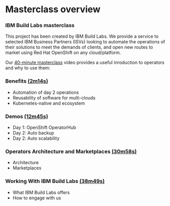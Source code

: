 # Masterclass overview

### IBM Build Labs masterclass

This project has been created by IBM Build Labs.  We provide a service to selected IBM Business Partners (ISVs) looking to automate the operations of their solutions to meet the demands of clients, and open new routes to market using Red Hat OpenShift on any cloud/platform.

Our [40-minute masterclass](https://www.youtube.com/watch?v=D6njEyXPieg) video provides a useful inroduction to operators and why to use them:

### Benefits [(2m14s)](https://youtu.be/D6njEyXPieg?t=134)
* Automation of day 2 operations
* Reusability of software for multi-clouds
* Kubernetes-native and ecosystem

### Demos [(12m45s)](https://www.youtube.com/watch?v=D6njEyXPieg&t=12m45s)
* Day 1: OpenShift OperatorHub
* Day 2: Auto backup
* Day 2: Auto scalability

### Operators Architecture and Marketplaces [(30m58s)](https://youtu.be/D6njEyXPieg?t=1858)
* Architecture
* Marketplaces

### Working With IBM Build Labs [(38m49s)](https://youtu.be/D6njEyXPieg?t=2329)
* What IBM Build Labs offers
* How to engage with us
